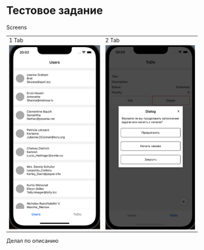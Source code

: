 # Тестовое задание


Screens
<table>
   <tr>
      <td>1 Tab</td>
      <td>2 Tab</td>
   </tr>
   <tr>
      <td><img src="./app/assets/screen1.png" alt="" /></td>
      <td><img src="./app/assets/screen2.png" alt="" /></td>
   </tr>
</table>

Делал по описанию

